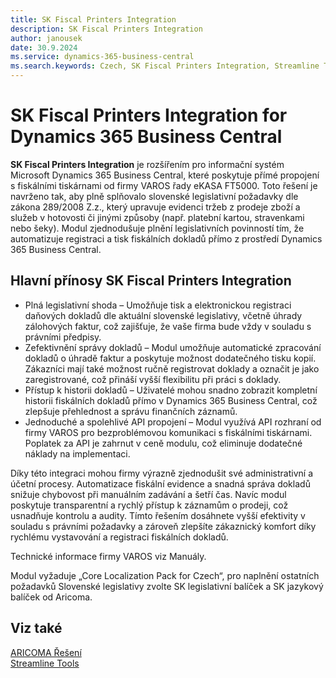 ```yaml
---
title: SK Fiscal Printers Integration
description: SK Fiscal Printers Integration
author: janousek
date: 30.9.2024
ms.service: dynamics-365-business-central
ms.search.keywords: Czech, SK Fiscal Printers Integration, Streamline Tools
---
```

# SK Fiscal Printers Integration for Dynamics 365 Business Central

**SK Fiscal Printers Integration** je rozšířením pro informační systém Microsoft Dynamics 365 Business Central, které poskytuje přímé propojení s fiskálními tiskárnami od firmy VAROS řady eKASA FT5000. Toto řešení je navrženo tak, aby plně splňovalo slovenské legislativní požadavky dle zákona 289/2008 Z.z., který upravuje evidenci tržeb z prodeje zboží a služeb v hotovosti či jinými způsoby (např. platební kartou, stravenkami nebo šeky). Modul zjednodušuje plnění legislativních povinností tím, že automatizuje registraci a tisk fiskálních dokladů přímo z prostředí Dynamics 365 Business Central.

## Hlavní přínosy SK Fiscal Printers Integration

- Plná legislativní shoda – Umožňuje tisk a elektronickou registraci daňových dokladů dle aktuální slovenské legislativy, včetně úhrady zálohových faktur, což zajišťuje, že vaše firma bude vždy v souladu s právními předpisy.
- Zefektivnění správy dokladů – Modul umožňuje automatické zpracování dokladů o úhradě faktur a poskytuje možnost dodatečného tisku kopií. Zákazníci mají také možnost ručně registrovat doklady a označit je jako zaregistrované, což přináší vyšší flexibilitu při práci s doklady.
- Přístup k historii dokladů – Uživatelé mohou snadno zobrazit kompletní historii fiskálních dokladů přímo v Dynamics 365 Business Central, což zlepšuje přehlednost a správu finančních záznamů.
- Jednoduché a spolehlivé API propojení – Modul využívá API rozhraní od firmy VAROS pro bezproblémovou komunikaci s fiskálními tiskárnami. Poplatek za API je zahrnut v ceně modulu, což eliminuje dodatečné náklady na implementaci.

Díky této integraci mohou firmy výrazně zjednodušit své administrativní a účetní procesy. Automatizace fiskální evidence a snadná správa dokladů snižuje chybovost při manuálním zadávání a šetří čas. Navíc modul poskytuje transparentní a rychlý přístup k záznamům o prodeji, což usnadňuje kontrolu a audity. Tímto řešením dosáhnete vyšší efektivity v souladu s právními požadavky a zároveň zlepšíte zákaznický komfort díky rychlému vystavování a registraci fiskálních dokladů.

Technické informace firmy VAROS viz Manuály. 

Modul vyžaduje „Core Localization Pack for Czech“, pro naplnění ostatních požadavků Slovenské legislativy zvolte SK legislativní balíček a SK jazykový balíček od Aricoma.


<!-- ![Přehled zboží](media/SK-FiscalPrinters.png) -->


## Viz také
[ARICOMA Řešení](../index.md)  
[Streamline Tools](../StreamlineTools/streamlinetools.md)  
